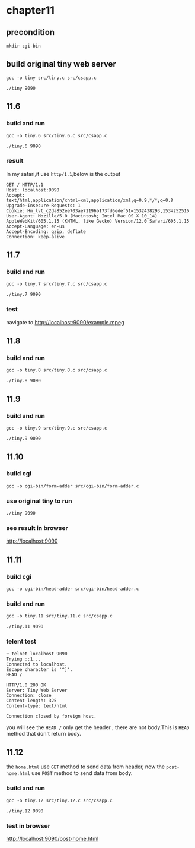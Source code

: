 # chapter11

## precondition
````shell
mkdir cgi-bin
````

## build original tiny web server

    gcc -o tiny src/tiny.c src/csapp.c

    ./tiny 9090

## 11.6

### build and run

    gcc -o tiny.6 src/tiny.6.c src/csapp.c

    ./tiny.6 9090

### result

In my safari,it use `http/1.1`,below is the output

    GET / HTTP/1.1
    Host: localhost:9090
    Accept: text/html,application/xhtml+xml,application/xml;q=0.9,*/*;q=0.8
    Upgrade-Insecure-Requests: 1
    Cookie: Hm_lvt_c2da852ee703ae71196b173fd6edef51=1532438293,1534252516
    User-Agent: Mozilla/5.0 (Macintosh; Intel Mac OS X 10_14) AppleWebKit/605.1.15 (KHTML, like Gecko) Version/12.0 Safari/605.1.15
    Accept-Language: en-us
    Accept-Encoding: gzip, deflate
    Connection: keep-alive

## 11.7

### build and run

    gcc -o tiny.7 src/tiny.7.c src/csapp.c

    ./tiny.7 9090

### test

navigate to [http://localhost:9090/example.mpeg](http://localhost:9090/example.mpeg)

## 11.8

### build and run

    gcc -o tiny.8 src/tiny.8.c src/csapp.c

    ./tiny.8 9090

## 11.9

### build and run

    gcc -o tiny.9 src/tiny.9.c src/csapp.c

    ./tiny.9 9090

## 11.10

### build cgi

    gcc -o cgi-bin/form-adder src/cgi-bin/form-adder.c

### use original tiny to run

    ./tiny 9090

### see result in browser

[http://localhost:9090](http://localhost:9090)

## 11.11

### build cgi

    gcc -o cgi-bin/head-adder src/cgi-bin/head-adder.c

### build and run

    gcc -o tiny.11 src/tiny.11.c src/csapp.c

    ./tiny.11 9090

### telent test

    ➜ telnet localhost 9090
    Trying ::1...
    Connected to localhost.
    Escape character is '^]'.
    HEAD /

    HTTP/1.0 200 OK
    Server: Tiny Web Server
    Connection: close
    Content-length: 325
    Content-type: text/html

    Connection closed by foreign host.

you will see the `HEAD /` only get the header , there are not body.This is `HEAD` method that don't return body.

## 11.12

the `home.html` use `GET` method to send data from header, now the `post-home.html` use `POST` method to send data from body.

### build and run

    gcc -o tiny.12 src/tiny.12.c src/csapp.c

    ./tiny.12 9090

### test in browser

[http://localhost:9090/post-home.html](http://localhost:9090/post-home.html)
